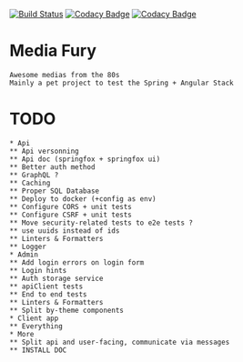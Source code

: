 
[![Build Status](https://travis-ci.org/prevostc/mediafury.svg?branch=master)](https://travis-ci.org/prevostc/mediafury)
[![Codacy Badge](https://api.codacy.com/project/badge/Grade/a136c8d294e340969294358ec51ef3c0)](https://www.codacy.com/app/prevostc/mediafury?utm_source=github.com&amp;utm_medium=referral&amp;utm_content=prevostc/mediafury&amp;utm_campaign=Badge_Grade)
[![Codacy Badge](https://api.codacy.com/project/badge/Coverage/a136c8d294e340969294358ec51ef3c0)](https://www.codacy.com/app/prevostc/mediafury?utm_source=github.com&utm_medium=referral&utm_content=prevostc/mediafury&utm_campaign=Badge_Coverage)


Media Fury
==========

    Awesome medias from the 80s
    Mainly a pet project to test the Spring + Angular Stack

TODO
====

    * Api
    ** Api versonning
    ** Api doc (springfox + springfox ui)
    ** Better auth method
    ** GraphQL ?
    ** Caching
    ** Proper SQL Database
    ** Deploy to docker (+config as env)
    ** Configure CORS + unit tests
    ** Configure CSRF + unit tests
    ** Move security-related tests to e2e tests ?
    ** use uuids instead of ids
    ** Linters & Formatters
    ** Logger
    * Admin
    ** Add login errors on login form
    ** Login hints
    ** Auth storage service
    ** apiClient tests
    ** End to end tests
    ** Linters & Formatters
    ** Split by-theme components  
    * Client app
    ** Everything
    * More
    ** Split api and user-facing, communicate via messages
    ** INSTALL DOC